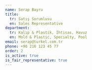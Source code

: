 ```yaml
---
name: Serap Bayru
title:
  tr: Satış Sorumlusu
  en: Sales Representative
department:
  tr: Kalıp & Plastik, İhtisas, Havuz
  en: Mold & Plastic, Specialty, Pool
email: serap@turkel.com.tr
phone: +90 216 123 45 77
order: 2
is_active: true
is_fair_representative: true
---
```

